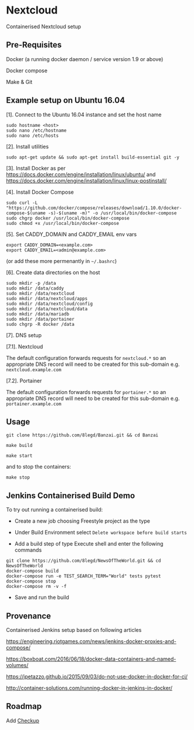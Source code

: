 # Nextcloud

Containerised Nextcloud setup

## Pre-Requisites

Docker (a running docker daemon / service version 1.9 or above)

Docker compose

Make & Git

## Example setup on Ubuntu 16.04

[1]. Connect to the Ubuntu 16.04 instance and set the host name
```
sudo hostname <host>
sudo nano /etc/hostname
sudo nano /etc/hosts
```

[2]. Install utilities
```
sudo apt-get update && sudo apt-get install build-essential git -y
```

[3]. Install Docker as per https://docs.docker.com/engine/installation/linux/ubuntu/ and https://docs.docker.com/engine/installation/linux/linux-postinstall/

[4]. Install Docker Compose
```
sudo curl -L "https://github.com/docker/compose/releases/download/1.10.0/docker-compose-$(uname -s)-$(uname -m)" -o /usr/local/bin/docker-compose
sudo chgrp docker /usr/local/bin/docker-compose
sudo chmod +x /usr/local/bin/docker-compose
```

[5]. Set CADDY_DOMAIN and CADDY_EMAIL env vars
```
export CADDY_DOMAIN=<example.com>
export CADDY_EMAIL=<admin@example.com>
```
(or add these more permenantly in `~/.bashrc`)

[6]. Create data directories on the host
```
sudo mkdir -p /data
sudo mkdir /data/caddy
sudo mkdir /data/nextcloud
sudo mkdir /data/nextcloud/apps
sudo mkdir /data/nextcloud/config
sudo mkdir /data/nextcloud/data
sudo mkdir /data/mariadb
sudo mkdir /data/portainer
sudo chgrp -R docker /data
```

[7]. DNS setup

[7.1]. Nextcloud

The default configuration forwards requests for `nextcloud.*` so an appropriate DNS record will need to be created for this sub-domain e.g. `nextcloud.example.com`

[7.2]. Portainer

The default configuration forwards requests for `portainer.*` so an appropriate DNS record will need to be created for this sub-domain e.g. `portainer.example.com`


## Usage

`git clone https://github.com/8legd/Banzai.git && cd Banzai`

`make build`

`make start`

and to stop the containers:

`make stop`

## Jenkins Containerised Build Demo

To try out running a containerised build:

- Create a new job choosing Freestyle project as the type

- Under Build Environment select `Delete workspace before build starts`

- Add a build step of type Execute shell and enter the following commands
```
git clone https://github.com/8legd/NewsOfTheWorld.git && cd NewsOfTheWorld
docker-compose build
docker-compose run -e TEST_SEARCH_TERM="World" tests pytest
docker-compose stop
docker-compose rm -v -f
```

- Save and run the build

## Provenance

Containerised Jenkins setup based on following articles

https://engineering.riotgames.com/news/jenkins-docker-proxies-and-compose/

https://boxboat.com/2016/06/18/docker-data-containers-and-named-volumes/

https://jpetazzo.github.io/2015/09/03/do-not-use-docker-in-docker-for-ci/

http://container-solutions.com/running-docker-in-jenkins-in-docker/

## Roadmap

Add [Checkup](https://github.com/sourcegraph/checkup)
